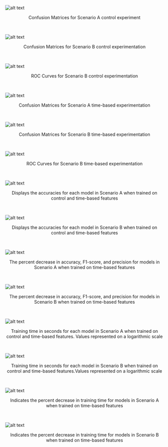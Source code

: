 ![alt text](ScenarioA_Control.png)

<p align="center">
Confusion Matrices for Scenario A control experiment
</p>

<br/>


![alt text](ScenarioB_Control.png)

<p align="center">
Confusion Matrices for Scenario B control experimentation
</p>

<br/>



![alt text](ScenarioB_Control_ROC.png)

<p align="center">
ROC Curves for Scenario B control experimentation
</p>

<br/>



![alt text](ScnearioA_Time.png)

<p align="center">
Confusion Matrices for Scenario A time-based experimentation
</p>

<br/>


![alt text](ScenarioB_Time.png)

<p align="center">
Confusion Matrices for Scenario B time-based experimentation
</p>

<br/>


![alt text](ScenarioB_Time_ROC.png)

<p align="center">
ROC Curves for Scenario B time-based experimentation
</p>

<br/>



![alt text](ScenarioA_Accuracies.png)

<p align="center">
Displays the accuracies for each model in Scenario A when trained on control and time-based features
</p>

<br/>


![alt text](ScenarioB_Accuracies.png)

<p align="center">
Displays the accuracies for each model in Scenario B when trained on control and time-based features
</p>

<br/>


![alt text](ScenarioA_Metric_Degradation.png)

<p align="center">
The percent decrease in accuracy, F1-score, and precision for models in Scenario A when trained on time-based features
</p>
<br/>


![alt text](ScenarioB_Metric_Degradation.png)

<p align="center">
The percent decrease in accuracy, F1-score, and precision for models in Scenario B when trained on time-based features
</p>
<br/>


![alt text](ScenarioA_Training_Time.png)

<p align="center">
Training time in seconds for each model in Scenario A when trained on control and time-based features. Values represented on a logarithmic scale
</p>
<br/>

![alt text](ScenarioA_Training_Time.png)

<p align="center">
Training time in seconds for each model in Scenario B when trained on control and time-based features.Values represented on a logarithmic scale
</p>
<br/>



![alt text](ScenarioA_Training_Decrease.png)

<p align="center">
Indicates the percent decrease in training time for models in Scenario A when trained on time-based features
</p>
<br/>

![alt text](ScenarioB_Training_Decrease.png)

<p align="center">
 Indicates the percent decrease in training time for models in Scenario B when trained on time-based features
</p>
<br/>